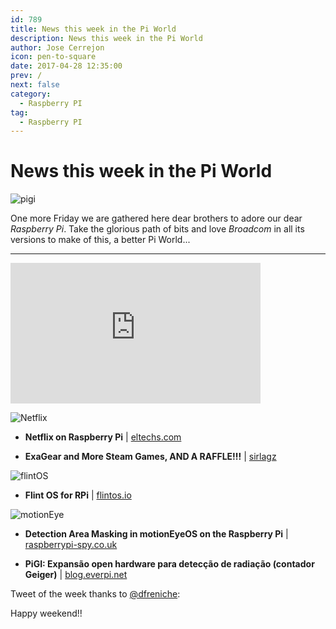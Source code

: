 ```yaml
---
id: 789
title: News this week in the Pi World
description: News this week in the Pi World
author: Jose Cerrejon
icon: pen-to-square
date: 2017-04-28 12:35:00
prev: /
next: false
category:
  - Raspberry PI
tag:
  - Raspberry PI
---
```


# News this week in the Pi World

![pigi](/images/2017/04/pigi.png)

One more Friday we are gathered here dear brothers to adore our dear *Raspberry Pi*. Take the glorious path of bits and love *Broadcom* in all its versions to make of this, a better Pi World...

- - -
<iframe width="400" height="225" src="https://www.youtube.com/embed/cQC2TvR6uiU?rel=0" frameborder="0" allowfullscreen></iframe>

![Netflix](/images/2017/04/netflixPi.jpg)

* **Netflix on Raspberry Pi** | [eltechs.com](https://eltechs.com/netflix-raspberry-pi/?utm_source=twitter&utm_medium=netflix-raspberry-pi&utm_campaign=organic)

* **ExaGear and More Steam Games, AND A RAFFLE!!!** | [sirlagz](http://sirlagz.net/2017/04/25/exagear-and-more-steam-games-and-a-raffle/)

![flintOS](/images/2017/04/flintOS.png)

* **Flint OS for RPi** | [flintos.io](https://flintos.io/download/flint-os-rpi-v021-beetle/)

![motionEye](/images/2017/04/motionEye.png)

* **Detection Area Masking in motionEyeOS on the Raspberry Pi** | [raspberrypi-spy.co.uk](http://www.raspberrypi-spy.co.uk/2017/04/detection-area-masking-in-motioneyeos-raspberry-pi/)

* **PiGI: Expansão open hardware para detecção de radiação (contador Geiger)** | [blog.everpi.net](http://blog.everpi.net/2017/04/raspberry-pi-expansao-radiacao.html)


Tweet of the week thanks to [@dfreniche](https://twitter.com/dfreniche):




Happy weekend!!